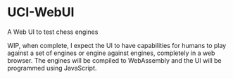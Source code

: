 # UCI-WebUI
A Web UI to test chess engines

WIP, when complete, I expect the UI to have capabilities for humans to play against a set of engines or engine against engines, completely in a web browser. The engines will be compiled to WebAssembly and the UI will be programmed using JavaScript. 